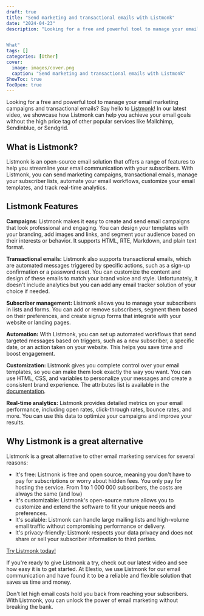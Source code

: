 ```yaml
---
draft: true
title: "Send marketing and transactional emails with Listmonk"
date: "2024-04-23"
description: "Looking for a free and powerful tool to manage your email marketing campaigns and transactional emails? Say hello to Listmonk! In our latest video, we showcase how Listmonk can help you achieve your email goals without the high price tag of other popular services like Mailchimp, Sendinblue, or Sendgrid.


What"
tags: []
categories: [Other]
cover:
  image: images/cover.png
  caption: "Send marketing and transactional emails with Listmonk"
ShowToc: true
TocOpen: true
---
```



Looking for a free and powerful tool to manage your email marketing campaigns and transactional emails? Say hello to [Listmonk](https://elest.io/open-source/listmonk?ref=blog.elest.io)! In our latest video, we showcase how Listmonk can help you achieve your email goals without the high price tag of other popular services like Mailchimp, Sendinblue, or Sendgrid.

## What is Listmonk?

Listmonk is an open\-source email solution that offers a range of features to help you streamline your email communication with your subscribers. With Listmonk, you can send marketing campaigns, transactional emails, manage your subscriber lists, automate your email workflows, customize your email templates, and track real\-time analytics.

## Listmonk Features

**Campaigns:** Listmonk makes it easy to create and send email campaigns that look professional and engaging. You can design your templates with your branding, add images and links, and segment your audience based on their interests or behavior. It supports HTML, RTE, Markdown, and plain text format.

**Transactional emails:** Listmonk also supports transactional emails, which are automated messages triggered by specific actions, such as a sign\-up confirmation or a password reset. You can customize the content and design of these emails to match your brand voice and style. Unfortunately, it doesn't include analytics but you can add any email tracker solution of your choice if needed.

**Subscriber management:** Listmonk allows you to manage your subscribers in lists and forms. You can add or remove subscribers, segment them based on their preferences, and create signup forms that integrate with your website or landing pages.

**Automation:** With Listmonk, you can set up automated workflows that send targeted messages based on triggers, such as a new subscriber, a specific date, or an action taken on your website. This helps you save time and boost engagement.

**Customization:** Listmonk gives you complete control over your email templates, so you can make them look exactly the way you want. You can use HTML, CSS, and variables to personalize your messages and create a consistent brand experience. The attributes list is available in the [documentation](https://listmonk.app/docs/templating/?ref=blog.elest.io).

**Real\-time analytics:** Listmonk provides detailed metrics on your email performance, including open rates, click\-through rates, bounce rates, and more. You can use this data to optimize your campaigns and improve your results.

## Why Listmonk is a great alternative

Listmonk is a great alternative to other email marketing services for several reasons:

* It's free: Listmonk is free and open source, meaning you don't have to pay for subscriptions or worry about hidden fees. You only pay for hosting the service. From 1 to 1 000 000 subscribers, the costs are always the same (and low)
* It's customizable: Listmonk's open\-source nature allows you to customize and extend the software to fit your unique needs and preferences.
* It's scalable: Listmonk can handle large mailing lists and high\-volume email traffic without compromising performance or delivery.
* It's privacy\-friendly: Listmonk respects your data privacy and does not share or sell your subscriber information to third parties.

[Try Listmonk today!](https://elest.io/open-source/listmonk?ref=blog.elest.io)

If you're ready to give Listmonk a try, check out our latest video and see how easy it is to get started. At Elestio, we use Listmonk for our email communication and have found it to be a reliable and flexible solution that saves us time and money.

Don't let high email costs hold you back from reaching your subscribers. With Listmonk, you can unlock the power of email marketing without breaking the bank.




